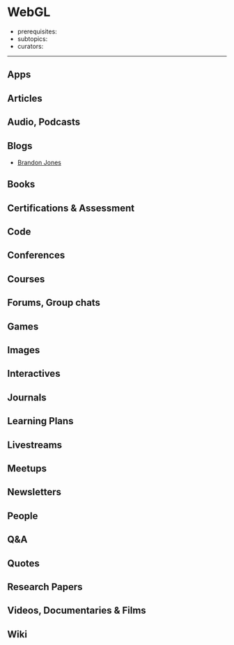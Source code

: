 # WebGL

- prerequisites:
- subtopics:
- curators:

------

## Apps

## Articles

## Audio, Podcasts

## Blogs

- [Brandon Jones](http://blog.tojicode.com/)

## Books

## Certifications & Assessment

## Code

## Conferences

## Courses

## Forums, Group chats

## Games

## Images

## Interactives

## Journals

## Learning Plans

## Livestreams

## Meetups

## Newsletters

## People

## Q&A

## Quotes

## Research Papers

## Videos, Documentaries & Films

## Wiki
